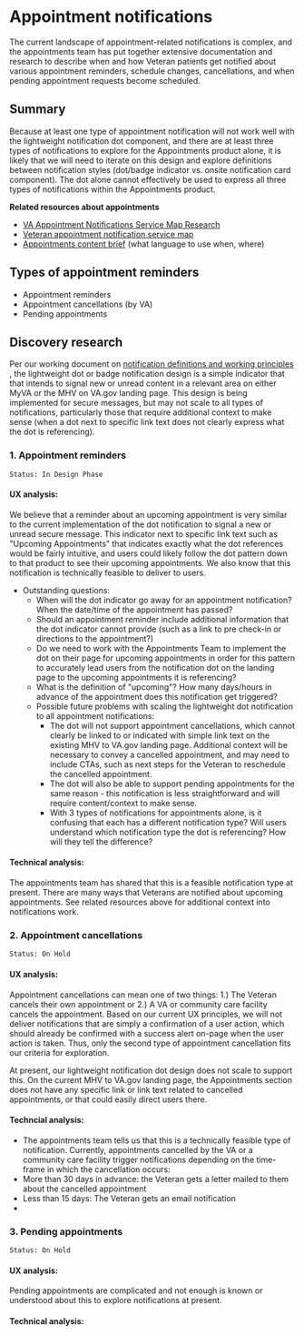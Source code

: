 # Appointment notifications

The current landscape of appointment-related notifications is complex, and the appointments team has put together extensive documentation and research to describe when and how Veteran patients get notified about various appointment reminders, schedule changes, cancellations, and when pending appointment requests become scheduled. 

## Summary
Because at least one type of appointment notification will not work well with the lightweight notification dot component, and there are at least three types of notifications to explore for the Appointments product alone, it is likely that we will need to iterate on this design and explore definitions between notification styles (dot/badge indicator vs. onsite notification card component). The dot alone cannot effectively be used to express all three types of notifications within the Appointments product. 

**Related resources about appointments**
  * [VA Appointment Notifications Service Map Research](https://github.com/department-of-veterans-affairs/va.gov-team-sensitive/blob/master/products/health-care/appointments/research/2021-10-appointment-notifications-service-map/research-findings.md)
  * [Veteran appointment notification service map](https://app.mural.co/t/adhoccorporateworkspace2583/m/adhoccorporateworkspace2583/1649696758581/a12e35b635ef11d25ff389fe6651b1e63026b68c?wid=0-1664898146419&outline=open&sender=uf94a77a19aaf687331c09367)
  * [Appointments content brief](https://github.com/department-of-veterans-affairs/va.gov-team/blob/master/products/content/content-briefs/appointments-content-brief.md) (what language to use when, where)

## Types of appointment reminders
* Appointment reminders
* Appointment cancellations (by VA)
* Pending appointments

## Discovery research

Per our working document on [notification definitions and working principles ](https://github.com/department-of-veterans-affairs/va.gov-team/blob/master/products/health-care/digital-health-modernization/mhv-to-va.gov/landing-page/notifications/notification_definitions_and_ux_principles.md), the lightweight dot or badge notification design is a simple indicator that that intends to signal new or unread content in a relevant area on either MyVA or the MHV on VA.gov landing page. This design is being implemented for secure messages, but may not scale to all types of notifications, particularly those that require additional context to make sense (when a dot next to specific link text does not clearly express what the dot is referencing). 

### 1. Appointment reminders 
```Status: In Design Phase```

#### UX analysis: 
We believe that a reminder about an upcoming appointment is very similar to the current implementation of the dot notification to signal a new or unread secure message. This indicator next to specific link text such as "Upcoming Appointments" that indicates exactly what the dot references would be fairly intuitive, and users could likely follow the dot pattern down to that product to see their upcoming appointments. We also know that this notification is technically feasible to deliver to users.

* Outstanding questions: 
  * When will the dot indicator go away for an appointment notification? When the date/time of the appointment has passed?
  * Should an appointment reminder include additional information that the dot indicator cannot provide (such as a link to pre check-in or directions to the appointment?)
  * Do we need to work with the Appointments Team to implement the dot on their page for upcoming appointments in order for this pattern to accurately lead users from the notification dot on the landing page to the upcoming appointments it is referencing?
  * What is the definition of "upcoming"? How many days/hours in advance of the appointment does this notification get triggered?
  * Possible future problems with scaling the lightweight dot notification to all appointment notifications: 
    * The dot will not support appointment cancellations, which cannot clearly be linked to or indicated with simple link text on the existing MHV to VA.gov landing page. Additional context will be necessary to convey a cancelled appointment, and may need to include CTAs, such as next steps for the Veteran to reschedule the cancelled appointment.
    * The dot will also be able to support pending appointments for the same reason - this notification is less straightforward and will require content/context to make sense.
    * With 3 types of notifications for appointments alone, is it confusing that each has a different notification type? Will users understand which notification type the dot is referencing? How will they tell the difference?

#### Technical analysis:
The appointments team has shared that this is a feasible notification type at present. There are many ways that Veterans are notified about upcoming appointments. See related resources above for additional context into notifications work.

### 2. Appointment cancellations
```Status: On Hold```

#### UX analysis:
Appointment cancellations can mean one of two things: 1.) The Veteran cancels their own appointment or 2.) A VA or community care facility cancels the appointment. Based on our current UX principles, we will not deliver notifications that are simply a confirmation of a user action, which should already be confirmed with a success alert on-page when the user action is taken. Thus, only the second type of appointment cancellation fits our criteria for exploration. 

At present, our lightweight notification dot design does not scale to support this. On the current MHV to VA.gov landing page, the Appointments section does not have any specific link or link text related to cancelled appointments, or that could easily direct users there. 



#### Techncial analysis:
* The appointments team tells us that this is a technically feasible type of notification. Currently, appointments cancelled by the VA or a community care facility trigger notifications depending on the time-frame in which the cancellation occurs:
* More than 30 days in advance: the Veteran gets a letter mailed to them about the cancelled appointment
* Less than 15 days: The Veteran gets an email notification
* 

### 3. Pending appointments 
```Status: On Hold```

#### UX analysis:
Pending appointments are complicated and not enough is known or understood about this to explore notifications at present. 

#### Technical analysis:

